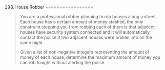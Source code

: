 198. House Robber
=================

> You are a professional robber planning to rob houses along a street. Each house has a certain amount of money stashed, the only constraint stopping you from robbing each of them is that adjacent houses have security system connected and it will automatically contact the police if two adjacent houses were broken into on the same night.
> 
> Given a list of non-negative integers representing the amount of money of each house, determine the maximum amount of money you can rob tonight without alerting the police.
